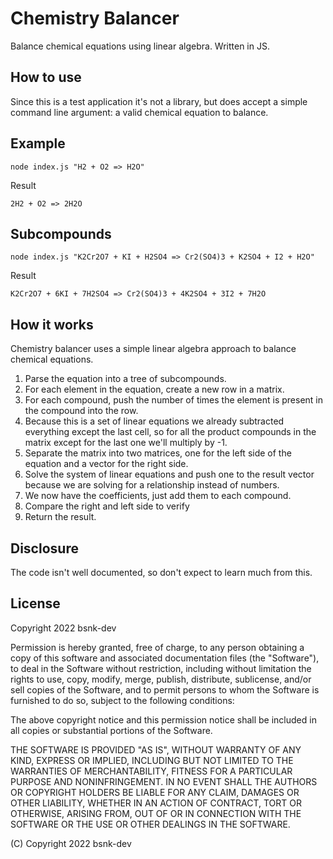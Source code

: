 # Chemistry Balancer

Balance chemical equations using linear algebra. Written in JS.

## How to use

Since this is a test application it's not a library, but does accept a simple command line argument: a valid chemical equation to balance.

## Example

    node index.js "H2 + O2 => H2O"

Result

    2H2 + O2 => 2H2O

## Subcompounds

    node index.js "K2Cr2O7 + KI + H2SO4 => Cr2(SO4)3 + K2SO4 + I2 + H2O"

Result

    K2Cr2O7 + 6KI + 7H2SO4 => Cr2(SO4)3 + 4K2SO4 + 3I2 + 7H2O

## How it works

Chemistry balancer uses a simple linear algebra approach to balance chemical equations.

1. Parse the equation into a tree of subcompounds.
2. For each element in the equation, create a new row in a matrix.
3. For each compound, push the number of times the element is present in the compound into the row.
4. Because this is a set of linear equations we already subtracted everything except the last cell, 
   so for all the product compounds in the matrix except for the last one we'll multiply by -1.
5. Separate the matrix into two matrices, one for the left side of the equation and a vector for the right side.
6. Solve the system of linear equations and push one to the result vector because we are solving for a relationship instead of numbers.
7. We now have the coefficients, just add them to each compound.
8. Compare the right and left side to verify
9. Return the result.

## Disclosure
The code isn't well documented, so don't expect to learn much from this.

## License

Copyright 2022 bsnk-dev

Permission is hereby granted, free of charge, to any person obtaining a copy of this software and associated documentation files (the "Software"), to deal in the Software without restriction, including without limitation the rights to use, copy, modify, merge, publish, distribute, sublicense, and/or sell copies of the Software, and to permit persons to whom the Software is furnished to do so, subject to the following conditions:

The above copyright notice and this permission notice shall be included in all copies or substantial portions of the Software.

THE SOFTWARE IS PROVIDED "AS IS", WITHOUT WARRANTY OF ANY KIND, EXPRESS OR IMPLIED, INCLUDING BUT NOT LIMITED TO THE WARRANTIES OF MERCHANTABILITY, FITNESS FOR A PARTICULAR PURPOSE AND NONINFRINGEMENT. IN NO EVENT SHALL THE AUTHORS OR COPYRIGHT HOLDERS BE LIABLE FOR ANY CLAIM, DAMAGES OR OTHER LIABILITY, WHETHER IN AN ACTION OF CONTRACT, TORT OR OTHERWISE, ARISING FROM, OUT OF OR IN CONNECTION WITH THE SOFTWARE OR THE USE OR OTHER DEALINGS IN THE SOFTWARE.

(C) Copyright 2022 bsnk-dev
